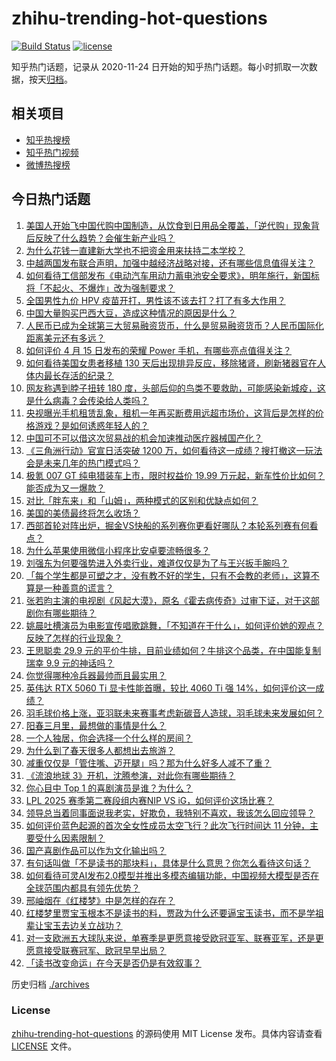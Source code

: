 # zhihu-trending-hot-questions

[![Build Status](https://github.com/justjavac/zhihu-trending-hot-questions/workflows/ci/badge.svg?branch=master)](https://github.com/justjavac/zhihu-trending-hot-questions/actions)
[![license](https://img.shields.io/github/license/justjavac/zhihu-trending-hot-questions)](https://github.com/justjavac/zhihu-trending-hot-questions/blob/master/LICENSE)

知乎热门话题，记录从 2020-11-24
日开始的知乎热门话题。每小时抓取一次数据，按天[归档](./archives)。

## 相关项目

- [知乎热搜榜](https://github.com/justjavac/zhihu-trending-top-search)
- [知乎热门视频](https://github.com/justjavac/zhihu-trending-hot-video)
- [微博热搜榜](https://github.com/justjavac/weibo-trending-hot-search)

## 今日热门话题

<!-- BEGIN -->
<!-- 最后更新时间 Wed Apr 16 2025 05:23:12 GMT+0800 (China Standard Time) -->

1. [美国人开始飞中国代购中国制造，从饮食到日用品全覆盖，「逆代购」现象背后反映了什么趋势？会催生新产业吗？](https://www.zhihu.com/question/1895118920396009700)
1. [为什么花钱一直建新大学也不把资金用来扶持二本学校？](https://www.zhihu.com/question/1894504120913723400)
1. [中越两国发布联合声明，加强中越经济战略对接，还有哪些信息值得关注？](https://www.zhihu.com/question/1895592975603577600)
1. [如何看待工信部发布《电动汽车用动力蓄电池安全要求》，明年施行，新国标将「不起火、不爆炸」改为强制要求？](https://www.zhihu.com/question/1895427385853175300)
1. [全国男性九价 HPV 疫苗开打，男性该不该去打？打了有多大作用？](https://www.zhihu.com/question/1895466694790574600)
1. [中国大量购买巴西大豆，造成这种情况的原因是什么？](https://www.zhihu.com/question/1894671850765804500)
1. [人民币已成为全球第三大贸易融资货币，什么是贸易融资货币？人民币国际化距离美元还有多远？](https://www.zhihu.com/question/1895421362576779000)
1. [如何评价 4 月 15 日发布的荣耀 Power 手机，有哪些亮点值得关注？](https://www.zhihu.com/question/1895562013117237000)
1. [如何看待美国女患者移植 130 天后出现排异反应，移除猪肾，刷新猪器官在人体内最长存活的纪录？](https://www.zhihu.com/question/1894461532286472700)
1. [网友称遇到脖子扭转 180 度，头部后仰的鸟类不要救助，可能感染新城疫，这是什么病毒？会传染给人类吗？](https://www.zhihu.com/question/1894875510279989200)
1. [央视曝光手机租赁乱象，租机一年再买断费用远超市场价，这背后是怎样的价格游戏？是如何诱惑年轻人的？](https://www.zhihu.com/question/1895441115974428000)
1. [中国可不可以借这次贸易战的机会加速推动医疗器械国产化？](https://www.zhihu.com/question/1893994181803889200)
1. [《三角洲行动》官宣日活突破 1200 万，如何看待这一成绩？搜打撤这一玩法会是未来几年的热门模式吗？](https://www.zhihu.com/question/1895127940590696200)
1. [极氪 007 GT 纯电猎装车上市，限时权益价 19.99 万元起，新车性价比如何？能否成为又一爆款？](https://www.zhihu.com/question/9037826740)
1. [对比「胖东来」和「山姆」，两种模式的区别和优缺点如何？](https://www.zhihu.com/question/1895430350932505000)
1. [美国的美债最终将怎么收场？](https://www.zhihu.com/question/659338147)
1. [西部首轮对阵出炉，掘金VS快船的系列赛你更看好哪队？本轮系列赛有何看点？](https://www.zhihu.com/question/1895098706526726000)
1. [为什么苹果使用微信小程序比安卓要流畅很多？](https://www.zhihu.com/question/11128380308)
1. [刘强东为何要强势进入外卖行业，难道仅仅是为了与王兴扳手腕吗？](https://www.zhihu.com/question/12898372957)
1. [「每个学生都是可塑之才，没有教不好的学生，只有不会教的老师」，这算不算是一种善意的谎言？](https://www.zhihu.com/question/1894270076414296800)
1. [张若昀主演的电视剧《风起大漠》，原名《霍去病传奇》过审下证，对于这部剧你有哪些期待？](https://www.zhihu.com/question/1895194822819684400)
1. [姚晨吐槽演员为电影宣传唱歌跳舞，「不知道在干什么」，如何评价她的观点？反映了怎样的行业现象？](https://www.zhihu.com/question/1895102569887523300)
1. [王思聪卖 29.9 元的平价牛排，目前业绩如何？牛排这个品类，在中国能复制瑞幸 9.9 元的神话吗？](https://www.zhihu.com/question/1894437224612881400)
1. [你觉得哪种冷兵器最帅而且最实用？](https://www.zhihu.com/question/9472077522)
1. [英伟达 RTX 5060 Ti 显卡性能首曝，较比 4060 Ti 强 14%，如何评价这一成绩？](https://www.zhihu.com/question/1894031290241615400)
1. [羽毛球价格上涨，亚羽联未来赛事考虑新碳音人造球，羽毛球未来发展如何？](https://www.zhihu.com/question/1893413247803192600)
1. [阳春三月里，最想做的事情是什么？](https://www.zhihu.com/question/15255234450)
1. [一个人独居，你会选择一个什么样的房间？](https://www.zhihu.com/question/1888961453022770400)
1. [为什么到了春天很多人都想出去旅游？](https://www.zhihu.com/question/15526499422)
1. [减重仅仅是「管住嘴、迈开腿」吗？那为什么好多人减不了重？](https://www.zhihu.com/question/1894306211882566100)
1. [《流浪地球 3》开机，沈腾参演，对此你有哪些期待？](https://www.zhihu.com/question/1895427386939511800)
1. [你心目中 Top 1 的喜剧演员是谁？为什么？](https://www.zhihu.com/question/1892903924568142800)
1. [LPL 2025 赛季第二赛段组内赛NIP VS iG，如何评价这场比赛？](https://www.zhihu.com/question/1895546026439459800)
1. [领导总当着同事面说我老实，好欺负，我特别不喜欢，我该怎么回应领导？](https://www.zhihu.com/question/1894717817875588400)
1. [如何评价蓝色起源的首次全女性成员太空飞行？此次飞行时间达 11 分钟，主要受什么因素限制？](https://www.zhihu.com/question/1895344548907044900)
1. [国产喜剧作品可以作为文化输出吗？](https://www.zhihu.com/question/1892903924136129800)
1. [有句话叫做「不是读书的那块料」，具体是什么意思？你怎么看待这句话？](https://www.zhihu.com/question/1893471737783510500)
1. [如何看待可灵AI发布2.0模型并推出多模态编辑功能，中国视频大模型是否在全球范围内都具有领先优势？](https://www.zhihu.com/question/1895510125151761700)
1. [邢岫烟在《红楼梦》中是怎样的存在？](https://www.zhihu.com/question/30807874)
1. [红楼梦里贾宝玉根本不是读书的料，贾政为什么还要逼宝玉读书，而不是学祖辈让宝玉去边关立战功？](https://www.zhihu.com/question/1893244456087552800)
1. [对一支欧洲五大球队来说，单赛季是更愿意接受欧冠亚军、联赛亚军，还是更愿意接受联赛冠军、欧冠早早出局？](https://www.zhihu.com/question/1893957098406118400)
1. [「读书改变命运」在今天是否仍是有效叙事？](https://www.zhihu.com/question/1895071560001352200)

<!-- END -->

历史归档 [./archives](./archives)

### License

[zhihu-trending-hot-questions](https://github.com/justjavac/zhihu-trending-hot-questions)
的源码使用 MIT License 发布。具体内容请查看 [LICENSE](./LICENSE) 文件。
